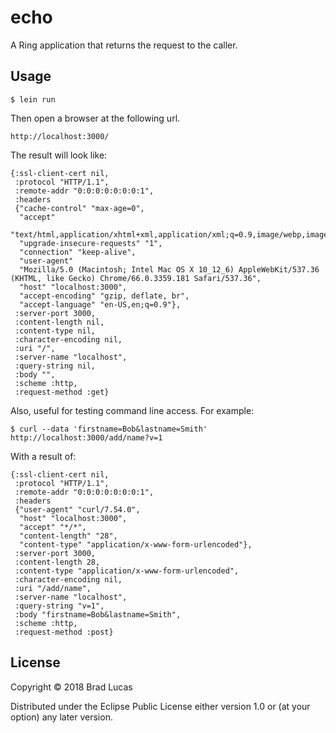 # echo

A Ring application that returns the request to the caller.

## Usage

```
$ lein run
```

Then open a browser at the following url.

```
http://localhost:3000/
```

The result will look like:

```
{:ssl-client-cert nil,
 :protocol "HTTP/1.1",
 :remote-addr "0:0:0:0:0:0:0:1",
 :headers
 {"cache-control" "max-age=0",
  "accept"
  "text/html,application/xhtml+xml,application/xml;q=0.9,image/webp,image/apng,*/*;q=0.8",
  "upgrade-insecure-requests" "1",
  "connection" "keep-alive",
  "user-agent"
  "Mozilla/5.0 (Macintosh; Intel Mac OS X 10_12_6) AppleWebKit/537.36 (KHTML, like Gecko) Chrome/66.0.3359.181 Safari/537.36",
  "host" "localhost:3000",
  "accept-encoding" "gzip, deflate, br",
  "accept-language" "en-US,en;q=0.9"},
 :server-port 3000,
 :content-length nil,
 :content-type nil,
 :character-encoding nil,
 :uri "/",
 :server-name "localhost",
 :query-string nil,
 :body "",
 :scheme :http,
 :request-method :get}
 ```

Also, useful for testing command line access. For example:

```
$ curl --data 'firstname=Bob&lastname=Smith' http://localhost:3000/add/name?v=1
```

With a result of:

```
{:ssl-client-cert nil,
 :protocol "HTTP/1.1",
 :remote-addr "0:0:0:0:0:0:0:1",
 :headers
 {"user-agent" "curl/7.54.0",
  "host" "localhost:3000",
  "accept" "*/*",
  "content-length" "28",
  "content-type" "application/x-www-form-urlencoded"},
 :server-port 3000,
 :content-length 28,
 :content-type "application/x-www-form-urlencoded",
 :character-encoding nil,
 :uri "/add/name",
 :server-name "localhost",
 :query-string "v=1",
 :body "firstname=Bob&lastname=Smith",
 :scheme :http,
 :request-method :post}
 ```




## License

Copyright © 2018 Brad Lucas

Distributed under the Eclipse Public License either version 1.0 or (at
your option) any later version.
